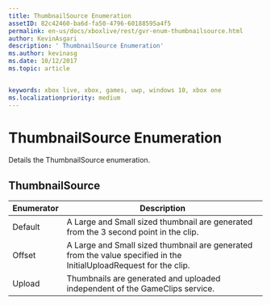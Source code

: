 ```yaml
---
title: ThumbnailSource Enumeration
assetID: 82c42460-ba6d-fa50-4796-60188595a4f5
permalink: en-us/docs/xboxlive/rest/gvr-enum-thumbnailsource.html
author: KevinAsgari
description: ' ThumbnailSource Enumeration'
ms.author: kevinasg
ms.date: 10/12/2017
ms.topic: article


keywords: xbox live, xbox, games, uwp, windows 10, xbox one
ms.localizationpriority: medium
---
```



# ThumbnailSource Enumeration
Details the ThumbnailSource enumeration. 
<a id="ID4ER"></a>

 
## ThumbnailSource
 
| <b>Enumerator</b>| <b>Description</b>| 
| --- | --- | 
| Default| A Large and Small sized thumbnail are generated from the 3 second point in the clip.| 
| Offset| A Large and Small sized thumbnail are generated from the value specified in the InitialUploadRequest for the clip.| 
| Upload| Thumbnails are generated and uploaded independent of the GameClips service.| 
  